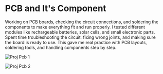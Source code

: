 # PCB and It's Component

Working on PCB boards, checking the circuit connections, and soldering the components to make everything fit and run properly. I tested different modules like rechargeable batteries, solar cells, and small electronic parts. Spent time troubleshooting the circuit, fixing wrong joints, and making sure the board is ready to use. This gave me real practice with PCB layouts, soldering tools, and handling components step by step.


![Proj Pcb 1](https://github.com/user-attachments/assets/f8235999-1748-459f-8880-7564c1fd1914)

![Proj Pcb 2](https://github.com/user-attachments/assets/adf0c563-0610-4472-9d5b-53c97739573c)
